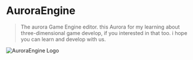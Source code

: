 # AuroraEngine

> The aurora Game Engine editor. this Aurora for my learning about three-dimensional game develop, if you interested in that too. i hope you can learn and develop with us.

![AuroraEngine Logo](https://github.com/bit-fashion/VectrafluxEngine/tree/new/engine/Engine/Document/AuroraEngineLogo.jpg)